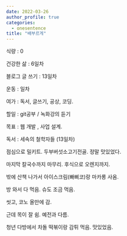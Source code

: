 ```yaml
---
date: 2022-03-26
author_profile: true
categories:
  - onesentence
title: "배부르게"
---
```


식량 : 0

건강한 삶 : 6일차 

블로그 글 쓰기 : 13일차

운동 : 일차

여가 : 독서, 글쓰기, 공상, 코딩.

할일 : git공부 / 녹화강의 듣기

목표 : 웹 개발 , 사업 설계.

독서 : 세속의 철학자들 (13일차)



점심으로 밀키트. 두부버섯소고기전골. 정말 맛있었다.

마지막 칼국수까지 마무리. 후식으로 오렌지까지.

밖에 산책 나가서 아이스크림(빠삐코)랑 마카롱 사옴. 

방 와서 다 먹음. 슈도 조금 먹음.

씻고, 코노 올만에 감.

근데 목이 잘 쉼. 예전과 다름.

청년 다방에서 차돌 떡볶이랑 감튀 먹음. 맛있었음.


